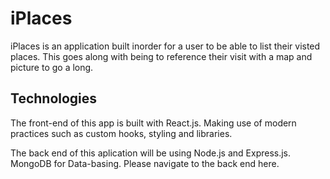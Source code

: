 # iPlaces

iPlaces is an application built inorder for a user to be able to list their visted places. 
This goes along with being to reference their visit with a map and picture to go a long. 

## Technologies
The front-end of this app is built with React.js. Making use of modern practices such as custom hooks, styling and libraries.

The back end of this aplication will be using Node.js and Express.js. MongoDB for Data-basing.
Please navigate to the back end here.

